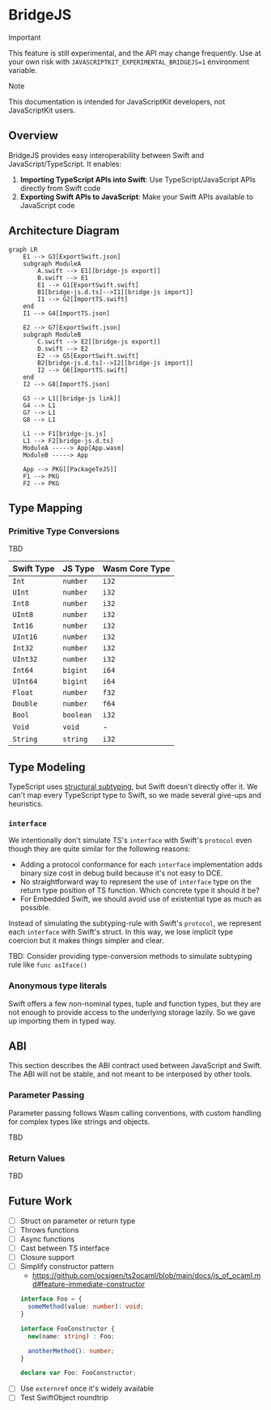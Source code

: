 # BridgeJS

> [!IMPORTANT]
> This feature is still experimental, and the API may change frequently. Use at your own risk with `JAVASCRIPTKIT_EXPERIMENTAL_BRIDGEJS=1` environment variable.

> [!NOTE]
> This documentation is intended for JavaScriptKit developers, not JavaScriptKit users.

## Overview

BridgeJS provides easy interoperability between Swift and JavaScript/TypeScript. It enables:

1. **Importing TypeScript APIs into Swift**: Use TypeScript/JavaScript APIs directly from Swift code
2. **Exporting Swift APIs to JavaScript**: Make your Swift APIs available to JavaScript code

## Architecture Diagram

```mermaid
graph LR
    E1 --> G3[ExportSwift.json]
    subgraph ModuleA
        A.swift --> E1[[bridge-js export]]
        B.swift --> E1
        E1 --> G1[ExportSwift.swift]
        B1[bridge-js.d.ts]-->I1[[bridge-js import]]
        I1 --> G2[ImportTS.swift]
    end
    I1 --> G4[ImportTS.json]

    E2 --> G7[ExportSwift.json]
    subgraph ModuleB
        C.swift --> E2[[bridge-js export]]
        D.swift --> E2
        E2 --> G5[ExportSwift.swift]
        B2[bridge-js.d.ts]-->I2[[bridge-js import]]
        I2 --> G6[ImportTS.swift]
    end
    I2 --> G8[ImportTS.json]

    G3 --> L1[[bridge-js link]]
    G4 --> L1
    G7 --> L1
    G8 --> L1

    L1 --> F1[bridge-js.js]
    L1 --> F2[bridge-js.d.ts]
    ModuleA -----> App[App.wasm]
    ModuleB -----> App

    App --> PKG[[PackageToJS]]
    F1 --> PKG
    F2 --> PKG
```

## Type Mapping

### Primitive Type Conversions

TBD

| Swift Type    | JS Type    | Wasm Core Type |
|:--------------|:-----------|:---------------|
| `Int`         | `number`   | `i32`          |
| `UInt`        | `number`   | `i32`          |
| `Int8`        | `number`   | `i32`          |
| `UInt8`       | `number`   | `i32`          |
| `Int16`       | `number`   | `i32`          |
| `UInt16`      | `number`   | `i32`          |
| `Int32`       | `number`   | `i32`          |
| `UInt32`      | `number`   | `i32`          |
| `Int64`       | `bigint`   | `i64`          |
| `UInt64`      | `bigint`   | `i64`          |
| `Float`       | `number`   | `f32`          |
| `Double`      | `number`   | `f64`          |
| `Bool`        | `boolean`  | `i32`          |
| `Void`        | `void`     | -              |
| `String`      | `string`   | `i32`          |

## Type Modeling

TypeScript uses [structural subtyping](https://www.typescriptlang.org/docs/handbook/type-compatibility.html), but Swift doesn't directly offer it. We can't map every TypeScript type to Swift, so we made several give-ups and heuristics.

### `interface`

We intentionally don't simulate TS's `interface` with Swift's `protocol` even though they are quite similar for the following reasons:

* Adding a protocol conformance for each `interface` implementation adds binary size cost in debug build because it's not easy to DCE.
* No straightforward way to represent the use of `interface` type on the return type position of TS function. Which concrete type it should it be?
* For Embedded Swift, we should avoid use of existential type as much as possible.

Instead of simulating the subtyping-rule with Swift's `protocol`, we represent each `interface` with Swift's struct.
In this way, we lose implicit type coercion but it makes things simpler and clear.

TBD: Consider providing type-conversion methods to simulate subtyping rule like `func asIface()`

### Anonymous type literals

Swift offers a few non-nominal types, tuple and function types, but they are not enough to provide access to the underlying storage lazily. So we gave up importing them in typed way.

## ABI

This section describes the ABI contract used between JavaScript and Swift.
The ABI will not be stable, and not meant to be interposed by other tools.

### Parameter Passing

Parameter passing follows Wasm calling conventions, with custom handling for complex types like strings and objects.

TBD

### Return Values

TBD

## Future Work

- [ ] Struct on parameter or return type
- [ ] Throws functions
- [ ] Async functions
- [ ] Cast between TS interface
- [ ] Closure support
- [ ] Simplify constructor pattern
    * https://github.com/ocsigen/ts2ocaml/blob/main/docs/js_of_ocaml.md#feature-immediate-constructor
    ```typescript
    interface Foo = {
      someMethod(value: number): void;
    }

    interface FooConstructor {
      new(name: string) : Foo;

      anotherMethod(): number;
    }

    declare var Foo: FooConstructor;
    ```
- [ ] Use `externref` once it's widely available
- [ ] Test SwiftObject roundtrip